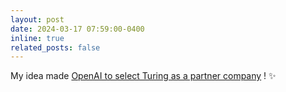 ```yaml
---
layout: post
date: 2024-03-17 07:59:00-0400
inline: true
related_posts: false
---
```


My idea made [OpenAI to select Turing as a partner company](https://www.aitimes.kr/news/articleView.html?idxno=30636) ! :sparkles:
